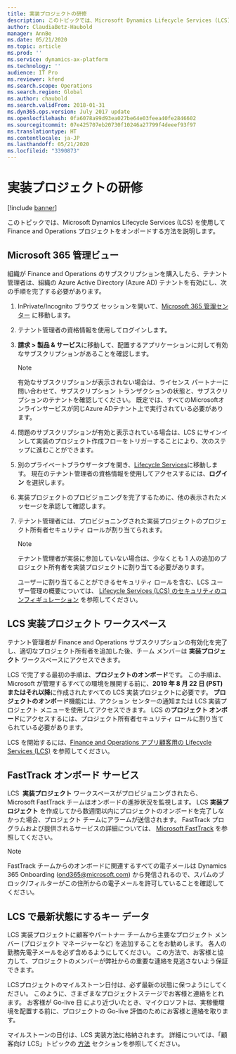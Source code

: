 ```yaml
---
title: 実装プロジェクトの研修
description: このトピックでは、Microsoft Dynamics Lifecycle Services (LCS) を使用してプロジェクトをオンボードする方法を説明します。
author: ClaudiaBetz-Haubold
manager: AnnBe
ms.date: 05/21/2020
ms.topic: article
ms.prod: ''
ms.service: dynamics-ax-platform
ms.technology: ''
audience: IT Pro
ms.reviewer: kfend
ms.search.scope: Operations
ms.search.region: Global
ms.author: chaubold
ms.search.validFrom: 2018-01-31
ms.dyn365.ops.version: July 2017 update
ms.openlocfilehash: 0fa6078a99d93ea027be64e03feea40fe2846602
ms.sourcegitcommit: 07e425707eb20730f10246a27799f4deeef93f97
ms.translationtype: HT
ms.contentlocale: ja-JP
ms.lasthandoff: 05/21/2020
ms.locfileid: "3390873"
---
```

# <a name="onboard-an-implementation-project"></a>実装プロジェクトの研修

[!include [banner](../includes/banner.md)]

このトピックでは、Microsoft Dynamics Lifecycle Services (LCS) を使用して Finance and Operations プロジェクトをオンボードする方法を説明します。

## <a name="microsoft-365-admin-center"></a>Microsoft 365 管理ビュー

組織が Finance and Operations のサブスクリプションを購入したら、テナント管理者は、組織の Azure Active Directory (Azure AD) テナントを有効にし、次の手順を完了する必要があります。

1. InPrivate/Incognito ブラウズ セッションを開いて、[Microsoft 365 管理センター](https://admin.microsoft.com/) に移動します。
2. テナント管理者の資格情報を使用してログインします。
3. **請求 > 製品 & サービス**に移動して、配置するアプリケーションに対して有効なサブスクリプションがあることを確認します。 
   > [!NOTE]
   > 有効なサブスクリプションが表示されない場合は、ライセンス パートナーに問い合わせて、サブスクリプション トランザクションの状態と、サブスクリプションのテナントを確認してください。 既定では、すべてのMicrosoftオンラインサービスが同じAzure ADテナント上で実行されている必要があります。
4. 問題のサブスクリプションが有効と表示されている場合は、LCS にサインインして実装のプロジェクト作成フローをトリガーすることにより、次のステップに進むことができます。
5. 別のプライベートブラウザータブを開き、[Lifecycle Services](https://lcs.dynamics.com)に移動します。 現在のテナント管理者の資格情報を使用してアクセスするには、**ログイン** を選択します。
6. 実装プロジェクトのプロビジョニングを完了するために、他の表示されたメッセージを承認して確認します。
7. テナント管理者には、プロビジョニングされた実装プロジェクトのプロジェクト所有者セキュリティ ロールが割り当てられます。  
   > [!NOTE]
   > テナント管理者が実装に参加していない場合は、少なくとも 1 人の追加のプロジェクト所有者を実装プロジェクトに割り当てる必要があります。

   ユーザーに割り当てることができるセキュリティ ロールを含む、LCS ユーザー管理の概要については、 [Lifecycle Services (LCS) のセキュリティのコンフィギュレーション](../../dev-itpro/lifecycle-services/configure-lcs-security.md#configuring-project-security) を参照してください。

## <a name="lcs-implementation-project-workspace"></a>LCS 実装プロジェクト ワークスペース

テナント管理者が Finance and Operations サブスクリプションの有効化を完了し、適切なプロジェクト所有者を追加した後、チーム メンバーは **実装プロジェクト** ワークスペースにアクセスできます。

LCS で完了する最初の手順は、**プロジェクトのオンボード**です。 この手順は、Microsoft が管理するすべての環境を展開する前に、**2019 年 8 月 22 日 (PST) またはそれ以降**に作成されたすべての LCS 実装プロジェクトに必要です。 **プロジェクトのオンボード**機能には、アクション センターの通知または LCS 実装プロジェクト メニューを使用してアクセスできます。 LCS の**プロジェクト オンボード**にアクセスするには、プロジェクト所有者セキュリティ ロールに割り当てられている必要があります。

LCS を開始するには、[Finance and Operations アプリ顧客用の Lifecycle Services (LCS)](../../dev-itpro/lifecycle-services/lcs-works-lcs.md) を参照してください。 

## <a name="fasttrack-onboarding-services"></a>FastTrack オンボード サービス

LCS  **実装プロジェクト** ワークスペースがプロビジョニングされたら、Microsoft FastTrack チームはオンボードの進捗状況を監視します。 LCS **実装プロジェクト** を作成してから数週間以内にプロジェクトのオンボードを完了しなかった場合、プロジェクト チームにアラームが送信されます。 FastTrack プログラムおよび提供されるサービスの詳細については、 [Microsoft FastTrack](../get-started/fasttrack-dynamics-365-overview.md) を参照してください。


> [!NOTE]
> FastTrack チームからのオンボードに関連するすべての電子メールは Dynamics 365 Onboarding (<ond365@microsoft.com>) から発信されるので、スパムのブロック/フィルターがこの住所からの電子メールを許可していることを確認してください。


## <a name="key-data-to-keep-current-in-lcs"></a>LCS で最新状態にするキー データ

LCS 実装プロジェクトに顧客やパートナー チームから主要なプロジェクト メンバー (プロジェクト マネージャーなど) を追加することをお勧めします。 各人の勤務先電子メールを必ず含めるようにしてください。 この方法で、お客様と協力して、プロジェクトのメンバーが弊社からの重要な連絡を見逃さないよう保証できます。

LCSプロジェクトのマイルストーン日付は、必ず最新の状態に保つようにしてください。 このように、さまざまなプロジェクトステージでお客様と連絡をとれます。 お客様が Go-live 日 により近づいたとき、マイクロソフトは、実稼働環境を配置する前に、プロジェクトの Go-live 評価のためにお客様と連絡を取ります。

マイルストーンの日付は、LCS 実装方法に格納されます。 詳細については、「顧客向け LCS」トピックの [方法](../../dev-itpro/lifecycle-services/lcs-works-lcs.md#methodologies) セクションを参照してください。
